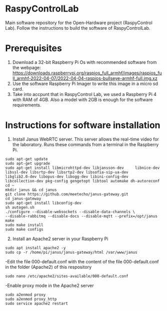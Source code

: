 # RaspyControlLab
Main software repository for the Open-Hardware project (RaspyControl Lab). Follow the instructions to build the software of RaspyControlLab.


# Prerequisites
1. Download a 32-bit Raspberry Pi Os with recommended software from the webpage: https://downloads.raspberrypi.org/raspios_full_armhf/images/raspios_full_armhf-2022-04-07/2022-04-04-raspios-bullseye-armhf-full.img.xz
2. Use the software Raspberry Pi Imager to write this image in a micro sd card. 
3. Take into accpunt that in RaspyControl Lab, we used a Raspberry Pi 4 with RAM of 4GB. Also a model with 2GB is enough for the software requirements.

# Instructions for software installation 
1. Install Janus WebRTC server. This server allows the real-time video for the laboratory. Runs these commands from a terminal in the Raspberry Pi.
```
sudo apt-get update
sudo apt-get upgrade
sudo apt-get install libmicrohttpd-dev libjansson-dev     libnice-dev libssl-dev libsrtp-dev libsrtp2-dev libsofia-sip-ua-dev     libglib2.0-dev libopus-dev libogg-dev libini-config-dev     libcollection-dev pkg-config gengetopt libtool automake dh-autoreconf
cd ~
mkdir janus && cd janus
git clone https://github.com/meetecho/janus-gateway.git
cd janus-gateway
sudo apt-get install libconfig-dev
sh autogen.sh
./configure --disable-websockets --disable-data-channels \
--disable-rabbitmq --disable-docs --disable-mqtt --prefix=/opt/janus
make
sudo make install
sudo make configs
```

2. Install an Apache2 server in your Raspberry Pi
```
sudo apt install apache2 -y
sudo cp -r /home/pi/janus/janus-gateway/html /var/www/janus
```
  -Edit the file 000-default.conf with the content of the file 000-default.conf in the folder (Apache2) of this respository

```
sudo nano /etc/apache2/sites-available/000-default.conf
```
  -Enable proxy mode in the Apache2 server
```
sudo a2enmod proxy
sudo a2enmod proxy_http
sudo service apache2 restart
```





